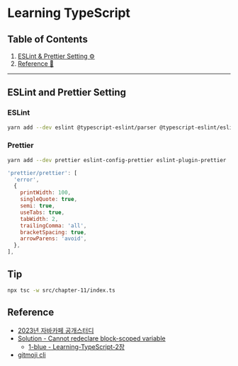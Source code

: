 # Learning TypeScript

## Table of Contents
1. [ESLint & Prettier Setting ⚙️](#eslint-and-prettier-setting)
1. [Reference 📄](#reference)

---

## ESLint and Prettier Setting

### ESLint

```bash
yarn add --dev eslint @typescript-eslint/parser @typescript-eslint/eslint-plugin
```

### Prettier

```bash
yarn add --dev prettier eslint-config-prettier eslint-plugin-prettier
```

```js
'prettier/prettier': [
  'error',
  {
    printWidth: 100,
    singleQuote: true,
    semi: true,
    useTabs: true,
    tabWidth: 2,
    trailingComma: 'all',
    bracketSpacing: true,
    arrowParens: 'avoid',
  },
],
```

## Tip

```bash
npx tsc -w src/chapter-11/index.ts
```



## Reference
- [2023년 자바카페 공개스터디](https://festa.io/events/xdmcF8o9yY4CEDbAKPuxsY)
- [Solution - Cannot redeclare block-scoped variable](https://www.totaltypescript.com/cannot-redeclare-block-scoped-variable)
  - [1-blue - Learning-TypeScript-2장](https://1-blue.github.io/posts/Learning-TypeScript-2%EC%9E%A5/)
- [gitmoji cli](https://github.com/carloscuesta/gitmoji-cli)

